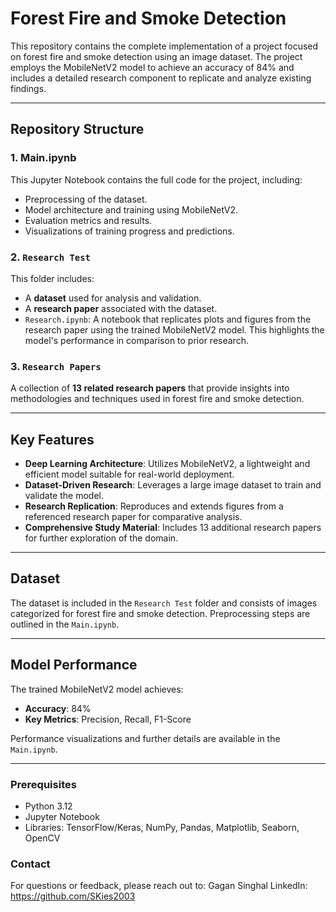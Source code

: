 # Forest Fire and Smoke Detection

This repository contains the complete implementation of a project focused on forest fire and smoke detection using an image dataset. The project employs the MobileNetV2 model to achieve an accuracy of 84% and includes a detailed research component to replicate and analyze existing findings.

---

## Repository Structure

### 1. Main.ipynb

This Jupyter Notebook contains the full code for the project, including:

- Preprocessing of the dataset.
- Model architecture and training using MobileNetV2.
- Evaluation metrics and results.
- Visualizations of training progress and predictions.

### 2. `Research Test`

This folder includes:

- A **dataset** used for analysis and validation.
- A **research paper** associated with the dataset.
- `Research.ipynb`: A notebook that replicates plots and figures from the research paper using the trained MobileNetV2 model. This highlights the model's performance in comparison to prior research.

### 3. `Research Papers`

A collection of **13 related research papers** that provide insights into methodologies and techniques used in forest fire and smoke detection.

---

## Key Features

- **Deep Learning Architecture**: Utilizes MobileNetV2, a lightweight and efficient model suitable for real-world deployment.
- **Dataset-Driven Research**: Leverages a large image dataset to train and validate the model.
- **Research Replication**: Reproduces and extends figures from a referenced research paper for comparative analysis.
- **Comprehensive Study Material**: Includes 13 additional research papers for further exploration of the domain.

---

## Dataset

The dataset is included in the `Research Test` folder and consists of images categorized for forest fire and smoke detection. Preprocessing steps are outlined in the `Main.ipynb`.

---

## Model Performance

The trained MobileNetV2 model achieves:

- **Accuracy**: 84%
- **Key Metrics**: Precision, Recall, F1-Score

Performance visualizations and further details are available in the `Main.ipynb`.

---

### Prerequisites

- Python 3.12
- Jupyter Notebook
- Libraries: TensorFlow/Keras, NumPy, Pandas, Matplotlib, Seaborn, OpenCV

### Contact

For questions or feedback, please reach out to: Gagan Singhal
LinkedIn: <https://github.com/SKies2003>
